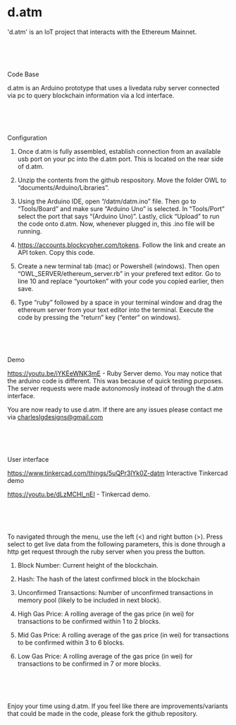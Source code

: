 # d.atm
'd.atm' is an IoT project that interacts with the Ethereum Mainnet.


<br>
<br>
<br>


Code Base

d.atm is an Arduino prototype that uses a livedata ruby server connected via pc to query blockchain information via a lcd interface.   


<br>
<br>
<br>


Configuration

1. Once d.atm is fully assembled, establish connection from an available usb port on your pc into the d.atm port. This is located on the rear side of d.atm. 

 2. Unzip the contents from the github respository. Move the folder OWL to “documents/Arduino/Libraries”.

3. Using the Arduino IDE, open “/datm/datm.ino” file. Then go to “Tools/Board” and make sure “Arduino Uno” is selected. In “Tools/Port” select the port that says “(Arduino Uno)”. Lastly, click “Upload” to run the code onto d.atm. Now, whenever plugged in, this .ino file will be running. 

 4. https://accounts.blockcypher.com/tokens.
Follow the link and create an API token. Copy this code. 

5. Create a new terminal tab (mac) or Powershell (windows). Then open “OWL_SERVER/ethereum_server.rb” in your prefered text editor. Go to line 10 and replace “yourtoken” with your code you copied earlier, then save. 

6. Type “ruby” followed by a space in your terminal window and drag the ethereum server from your text editor into the terminal. Execute the code by pressing the “return” key (“enter” on windows). 


<br>
<br>
<br>


Demo

 https://youtu.be/iYKEeWNK3mE - Ruby Server demo. You may notice that the arduino code is different. This was because of quick testing purposes. The server requests were made autonomosly instead of through the d.atm interface. 

You are now ready to use d.atm. If there are any issues please contact me via charleslgdesigns@gmail.com


<br>
<br>
<br>


User interface

https://www.tinkercad.com/things/5uQPr3lYk0Z-datm Interactive Tinkercad demo

https://youtu.be/dLzMCHl_nEI - Tinkercad demo.


<br>
<br>
<br>


To navigated through the menu, use the left (<) and right button (>). Press select to get live data from the following parameters, this is done through a http get request through the ruby server when you press the button. 


 1. Block Number:
Current height of the blockchain.


 2. Hash:
The hash of the latest confirmed block in the blockchain


3. Unconfirmed Transactions:
Number of unconfirmed transactions in memory pool (likely to be included in next block).


4. High Gas Price:
A rolling average of the gas price (in wei) for transactions to be confirmed within 1 to 2 blocks.


 5. Mid Gas Price:
A rolling average of the gas price (in wei) for transactions to be confirmed within 3 to 6 blocks.


6. Low Gas Price:
A rolling average of the gas price (in wei) for transactions to be confirmed in 7 or more blocks.


<br>
<br>
<br>


Enjoy your time using d.atm. If you feel like there are improvements/variants that could be made in the code, please fork the github repository.
 

<br>
<br>
<br>

